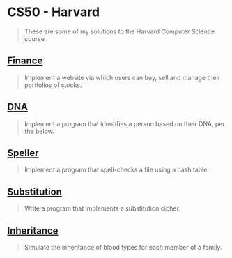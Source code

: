 # CS50 - Harvard
> These are some of my solutions to the Harvard Computer Science course.

## [Finance](https://github.com/docafavarato/cs50-harvard/tree/main/FINANCE)
> Implement a website via which users can buy, sell and manage their portfolios of stocks.

## [DNA](https://github.com/docafavarato/cs50-harvard/tree/main/DNA)
> Implement a program that identifies a person based on their DNA, per the below.

## [Speller](https://github.com/docafavarato/cs50-harvard/tree/main/SPELLER)
> Implement a program that spell-checks a file using a hash table.

## [Substitution](https://github.com/docafavarato/cs50-harvard/tree/main/SUBSTITUTION)
> Write a program that implements a substitution cipher.

## [Inheritance](https://github.com/docafavarato/cs50-harvard/tree/main/INHERITANCE)
> Simulate the inheritance of blood types for each member of a family.
